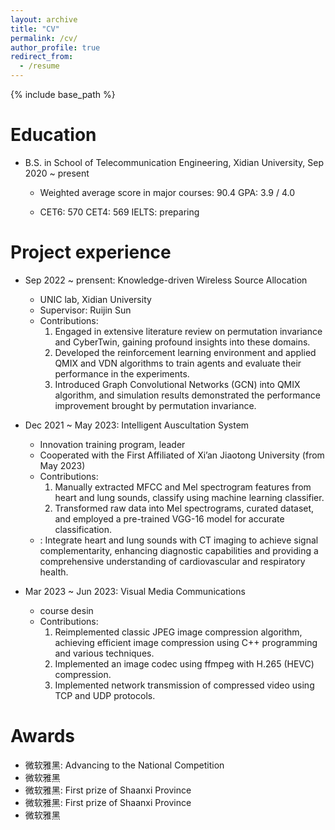 ```yaml
---
layout: archive
title: "CV"
permalink: /cv/
author_profile: true
redirect_from:
  - /resume
---
```


{% include base_path %}

Education
======
* B.S. in School of Telecommunication Engineering, Xidian University, Sep 2020 ~ present

  * Weighted average score in major courses: 90.4   GPA: 3.9 / 4.0

  * CET6: 570   CET4: 569   IELTS: preparing

Project experience
======
* Sep 2022 ~ prensent: Knowledge-driven Wireless Source Allocation
  * UNIC lab, Xidian University
  * Supervisor: Ruijin Sun
  * Contributions: 
     1. Engaged in extensive literature review on permutation invariance and CyberTwin, gaining profound insights into these domains.
     2. Developed the reinforcement learning environment and applied QMIX and VDN algorithms to train agents and evaluate their performance in the experiments.
     3. Introduced Graph Convolutional Networks (GCN) into QMIX algorithm, and simulation results demonstrated the performance improvement brought by permutation invariance.


* Dec 2021 ~ May 2023: Intelligent Auscultation System
  * Innovation training program, leader
  * Cooperated with the First Affiliated of Xi’an Jiaotong University (from May 2023)
  * Contributions:
     1. Manually extracted MFCC and Mel spectrogram features from heart and lung sounds, classify using machine learning classifier.
     2.  Transformed raw data into Mel spectrograms, curated dataset, and employed a pre-trained VGG-16 model for accurate classification.
  * : Integrate heart and lung sounds with CT imaging to achieve signal complementarity, enhancing  diagnostic capabilities and providing a comprehensive understanding of cardiovascular and respiratory health. 
  
* Mar 2023 ~ Jun 2023: Visual Media Communications
   * course desin
   * Contributions:
     1. Reimplemented classic JPEG image compression algorithm, achieving efficient image compression using C++ programming and various techniques.
     2. Implemented an image codec using ffmpeg with H.265 (HEVC) compression.
     3. Implemented network transmission of compressed video using TCP and UDP protocols.


Awards
======
* <font face="Chinese Collegiate Computing Competition">微软雅黑</font>: Advancing to the National Competition
* <font face="Social Scholarship from OurPalm">微软雅黑</font>
* <font face="The 14th Mathematics Competition of Chinese College Students">微软雅黑</font>: First prize of Shaanxi Province
* <font face="The 24th National Collegiate Robotics and Artificial Intelligence Competition">微软雅黑</font>: First prize of Shaanxi Province
* <font face="Outstanding Students & First-class Scholarship">微软雅黑</font>


